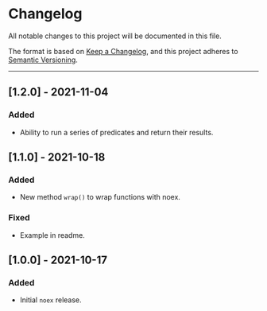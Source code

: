 # Changelog
All notable changes to this project will be documented in this file.

The format is based on [Keep a Changelog](https://keepachangelog.com/en/1.0.0/),
and this project adheres to [Semantic Versioning](https://semver.org/spec/v2.0.0.html).

---

## [1.2.0] - 2021-11-04
### Added
* Ability to run a series of predicates and return their results.

## [1.1.0] - 2021-10-18
### Added
* New method `wrap()` to wrap functions with noex.
### Fixed
* Example in readme.

## [1.0.0] - 2021-10-17
### Added
* Initial `noex` release.
